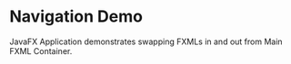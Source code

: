 # Navigation Demo

JavaFX Application demonstrates swapping FXMLs in and out from Main FXML Container.

